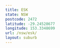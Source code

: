 ```yaml
---
title: ESK
state: NSW
postcode: 2472
latitude: -29.24528677
longitude: 153.3348699
url: /nsw/esk/
layout: suburb
---
```

